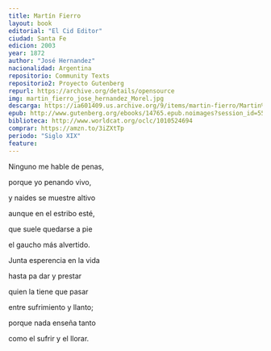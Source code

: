 ```yaml
---
title: Martín Fierro
layout: book
editorial: "El Cid Editor"
ciudad: Santa Fe
edicion: 2003
year: 1872
author: "José Hernandez"
nacionalidad: Argentina
repositorio: Community Texts
repositorio2: Proyecto Gutenberg
repurl: https://archive.org/details/opensource
img: martin_fierro_jose_hernandez_Morel.jpg
descarga: https://ia601409.us.archive.org/9/items/martin-fierro/Martin%20Fierro.pdf
epub: http://www.gutenberg.org/ebooks/14765.epub.noimages?session_id=55c08cb20d864d3bb585db22ed86a32eedafa4d7
biblioteca: http://www.worldcat.org/oclc/1010524694
comprar: https://amzn.to/3iZXtTp
periodo: "Siglo XIX"
feature: 
---
```

 

Ninguno me hable de penas,
 
porque yo penando vivo, 
 
y naides se muestre altivo
 
aunque en el estribo esté,
 
que suele quedarse a pie
 
el gaucho más alvertido.
 
 
Junta esperencia en la vida
 
hasta pa dar y prestar
  
quien la tiene que pasar
 
entre sufrimiento y llanto;
 
porque nada enseña tanto
 
como el sufrir y el llorar.
